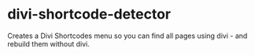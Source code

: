 # divi-shortcode-detector
Creates a Divi Shortcodes menu so you can find all pages using divi - and rebuild them without divi. 
